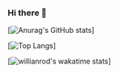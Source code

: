 ### Hi there 👋

[![Anurag's GitHub stats](https://github-readme-stats.vercel.app/api?username=n1ccc&show_icons=true&theme=github_dark&include_all_commits&count_private)]

[![Top Langs](https://github-readme-stats.vercel.app/api/top-langs/?username=n1ccc)]

[![willianrod's wakatime stats](https://github-readme-stats.vercel.app/api/wakatime?username=n1ccc)]
<!--
**n1ccc/n1ccc** is a ✨ _special_ ✨ repository because its `README.md` (this file) appears on your GitHub profile.

Here are some ideas to get you started:

- 🔭 I’m currently working on ...
- 🌱 I’m currently learning ...
- 👯 I’m looking to collaborate on ...
- 🤔 I’m looking for help with ...
- 💬 Ask me about ...
- 📫 How to reach me: ...
- 😄 Pronouns: ...
- ⚡ Fun fact: ...
-->
